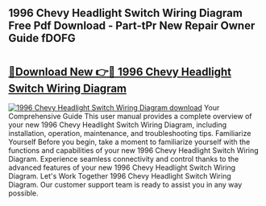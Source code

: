 ## 1996 Chevy Headlight Switch Wiring Diagram Free Pdf Download - Part-tPr New Repair Owner Guide fDOFG

# <h2><a href="http://dfj80s3.blite.top/?on=1996+Chevy+Headlight+Switch+Wiring+Diagram">🔗Download New 👉🔴 1996 Chevy Headlight Switch Wiring Diagram</a></h2>

[![1996 Chevy Headlight Switch Wiring Diagram download](https://i.imgur.com/lujVjoI.png)](http://dfj80s3.blite.top/?on=1996+Chevy+Headlight+Switch+Wiring+Diagram)
Your Comprehensive Guide This user manual provides a complete overview of your new 1996 Chevy Headlight Switch Wiring Diagram, including installation, operation, maintenance, and troubleshooting tips. Familiarize Yourself Before you begin, take a moment to familiarize yourself with the functions and capabilities of your new 1996 Chevy Headlight Switch Wiring Diagram. Experience seamless connectivity and control thanks to the advanced features of your new 1996 Chevy Headlight Switch Wiring Diagram. Let's Work Together 1996 Chevy Headlight Switch Wiring Diagram. Our customer support team is ready to assist you in any way possible.
